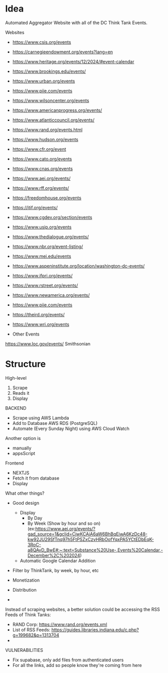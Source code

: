 # Idea

Automated Aggregator Website with all of the DC Think Tank Events.

Websites

- https://www.csis.org/events
- https://carnegieendowment.org/events?lang=en
- https://www.heritage.org/events/12/2024/#event-calendar
- https://www.brookings.edu/events/
- https://www.urban.org/events
- https://www.piie.com/events
- https://www.wilsoncenter.org/events
- https://www.americanprogress.org/events/
- https://www.atlanticcouncil.org/events/
- https://www.rand.org/events.html
- https://www.hudson.org/events
- https://www.cfr.org/event
- https://www.cato.org/events
- https://www.cnas.org/events
- https://www.aei.org/events/
- https://www.rff.org/events/
- https://freedomhouse.org/events
- https://itif.org/events/
- https://www.cgdev.org/section/events
- https://www.usip.org/events
- https://www.thedialogue.org/events/
- https://www.nbr.org/event-listing/
- https://www.mei.edu/events
- https://www.aspeninstitute.org/location/washington-dc-events/
- https://www.ifpri.org/events/
- https://www.rstreet.org/events/
- https://www.newamerica.org/events/
- https://www.piie.com/events
- https://theird.org/events/



- https://www.wri.org/events

- Other Events

https://www.loc.gov/events/
Smithsonian

# Structure

High-level

1. Scrape
2. Reads it
3. Display


BACKEND
- Scrape using AWS Lambda
- Add to Database AWS RDS (PostgreSQL)
- Automate (Every Sunday Night) using AWS Cloud Watch

Another option is
- manually
- appsScript


Frontend
- NEXTJS
- Fetch it from database
- Display

What other things?
- Good design
    - Display
        - By Day
        - By Week (Show by hour and so on) (ex:https://www.aei.org/events/?gad_source=1&gclid=CjwKCAiA6aW6BhBqEiwA6KzDc48-kw92JU29SfTnq97h5FtPSZxCzvHRbOofYqxPA5YCtEDbEqK-3RoC-a8QAvD_BwE#:~:text=Substance%20Use-,Events%20Calendar,-December%2C%202024)
    - Automatic Google Calendar Addition 

- Filter by ThinkTank, by week, by hour, etc


- Monetization
- Distribution
- 

Instead of scraping websites, a better solution could be accessing the RSS Feeds of Think Tanks:
- RAND Corp: https://www.rand.org/events.xml
- List of RSS Feeds: https://guides.libraries.indiana.edu/c.php?g=199682&p=1313704
- 



VULNERABILITIES
- Fix supabase, only add files from authenticated users
- For all the links, add so people know they're coming from here
